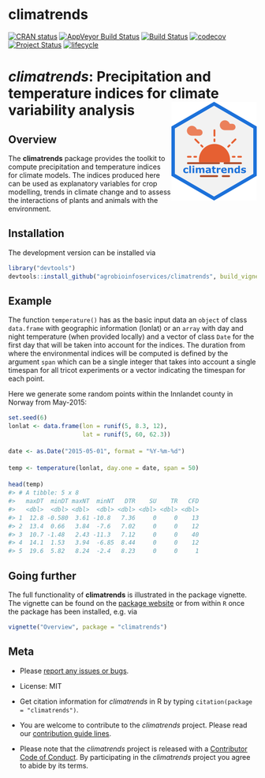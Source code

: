 
# climatrends

<!-- badges: start -->
[![CRAN status](https://www.r-pkg.org/badges/version/climatrends)](https://cran.r-project.org/package=climatrends)
[![AppVeyor Build Status](https://ci.appveyor.com/api/projects/status/github/agrobioinfoservices/climatrends?branch=master&svg=true)](https://ci.appveyor.com/project/kauedesousa/climatrends)
[![Build Status](https://travis-ci.org/agrobioinfoservices/climatrends.svg?branch=master)](https://travis-ci.org/agrobioinfoservices/climatrends)
[![codecov](https://codecov.io/gh/agrobioinfoservices/climatrends/master.svg)](https://codecov.io/github/agrobioinfoservices/climatrends?branch=master)
[![Project Status](https://www.repostatus.org/badges/latest/active.svg)](https://www.repostatus.org/#active)
[![lifecycle](https://img.shields.io/badge/lifecycle-maturing-blue.svg)](https://www.tidyverse.org/lifecycle/#maturing)
<!-- badges: end -->

# *climatrends*: Precipitation and temperature indices for climate variability analysis <img align="right" src="man/figures/logo.png">

## Overview

The **climatrends** package provides the toolkit to compute precipitation and temperature indices for climate models. The indices produced here can be used as explanatory variables for crop modelling, trends in climate change and to assess the interactions of plants and animals with the environment.

## Installation

The development version can be installed via

``` r
library("devtools")
devtools::install_github("agrobioinfoservices/climatrends", build_vignettes = TRUE)
```

## Example

The function `temperature()` has as the basic input data an `object` of class `data.frame` with geographic information (lonlat) or an `array` with day and night temperature (when provided locally) and a vector of class `Date` for the first day that will be taken into account for the indices. The duration from where the environmental indices will be computed is defined by the argument `span` which can be a single integer that takes into account a single timespan for all tricot experiments or a vector indicating the timespan for each point.

Here we generate some random points within the Innlandet county in Norway from May-2015:


```r
set.seed(6)
lonlat <- data.frame(lon = runif(5, 8.3, 12),
                     lat = runif(5, 60, 62.3))

date <- as.Date("2015-05-01", format = "%Y-%m-%d")

temp <- temperature(lonlat, day.one = date, span = 50)

head(temp)
#> # A tibble: 5 x 8
#>   maxDT  minDT maxNT  minNT   DTR    SU    TR   CFD
#>   <dbl>  <dbl> <dbl>  <dbl> <dbl> <dbl> <dbl> <dbl>
#> 1  12.8 -0.580  3.61 -10.8   7.36     0     0    13
#> 2  13.4  0.66   3.84  -7.6   7.02     0     0    12
#> 3  10.7 -1.48   2.43 -11.3   7.12     0     0    40
#> 4  14.1  1.53   3.94  -6.85  8.44     0     0    12
#> 5  19.6  5.82   8.24  -2.4   8.23     0     0     1
```

## Going further

The full functionality of **climatrends** is illustrated in the package vignette. The vignette can be found on the [package website](https://agrobioinfoservices.github.io/climatrends/) or from within `R` once the package has been installed, e.g. via

``` r
vignette("Overview", package = "climatrends")
```

## Meta

  - Please [report any issues or bugs](https://github.com/agrobioinfoservices/climatrends/issues).

  - License: MIT

  - Get citation information for *climatrends* in R by typing `citation(package = "climatrends")`.

  - You are welcome to contribute to the *climatrends* project. Please read our [contribution guide lines](CONTRIBUTING.md).

  - Please note that the *climatrends* project is released with a [Contributor Code of Conduct](CODE_OF_CONDUCT.md). By participating in the *climatrends* project you agree to abide by its terms.

